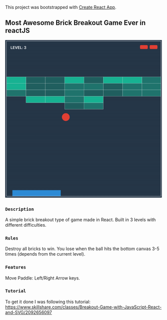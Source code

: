 This project was bootstrapped with [Create React App](https://github.com/facebook/create-react-app).

## Most Awesome Brick Breakout Game Ever in reactJS

![Breakout game sample](https://github.com/PaperMonitor/MostAwesomeBrickBrakeoutGameEver_PM/blob/master/sample.gif)

### `Description`

A simple brick breakout type of game made in React. Built in 3 levels with different difficulties.

### `Rules`

Destroy all bricks to win. You lose when the ball hits the bottom canvas 3-5 times (depends from the current level).

### `Features`

Move Paddle: Left/Right Arrow keys.

### `Tutorial` 

To get it done I was following this tutorial: https://www.skillshare.com/classes/Breakout-Game-with-JavaScript-React-and-SVG/2092656097

